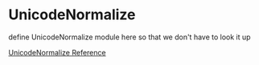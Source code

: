 # UnicodeNormalize

define UnicodeNormalize module here so that we don't have to look it up


[UnicodeNormalize Reference](https://ruby-doc.org/core-2.5.0/UnicodeNormalize.html)